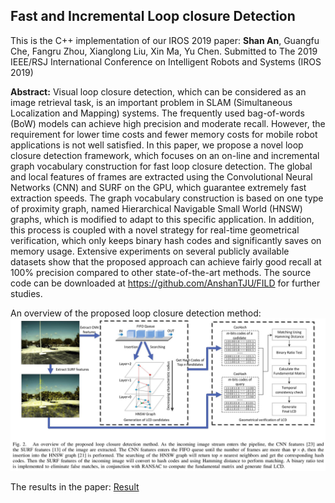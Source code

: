 ## Fast and Incremental Loop closure Detection

This is the C++ implementation of our IROS 2019 paper:
**Shan An**, Guangfu Che, Fangru Zhou, Xianglong Liu, Xin Ma, Yu Chen. Submitted to The 2019 IEEE/RSJ International Conference on Intelligent Robots and Systems (IROS 2019) 

**Abstract:** Visual loop closure detection, which can be considered as an image retrieval task, is an important problem in SLAM (Simultaneous Localization and Mapping) systems. The frequently used bag-of-words (BoW) models can achieve high precision and moderate recall. However, the requirement for lower time costs and fewer memory costs for mobile robot applications is not well satisfied. In this paper, we propose a novel loop closure detection framework, which focuses on an on-line and incremental graph vocabulary construction for fast loop closure detection. The global and local features of frames are extracted using the Convolutional Neural Networks (CNN) and SURF on the GPU, which guarantee extremely fast extraction speeds. The graph vocabulary construction is based on one type of proximity graph, named Hierarchical Navigable Small World (HNSW) graphs, which is modified to adapt to this specific application. In addition, this process is coupled with a novel strategy for real-time geometrical verification, which only keeps binary hash codes and significantly saves on memory usage. Extensive experiments on several publicly available datasets show that the proposed approach can achieve fairly good recall at 100% precision compared to other state-of-the-art methods. The source code can be downloaded at https://github.com/AnshanTJU/FILD for further studies.

An overview of the proposed loop closure detection method:
![Flowchart](./images/flowchart.jpg)

The results in the paper:
[Result](./images/result.jpg)
